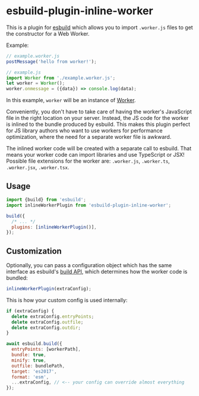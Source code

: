 # esbuild-plugin-inline-worker

This is a plugin for [esbuild](https://esbuild.github.io) which allows you to import `.worker.js` files to get the constructor for a Web Worker.

Example:

```js
// example.worker.js
postMessage('hello from worker!');
```

```js
// example.js
import Worker from './example.worker.js';
let worker = Worker();
worker.onmessage = ({data}) => console.log(data);
```

In this example, `worker` will be an instance of [Worker](https://developer.mozilla.org/en-US/docs/Web/API/Worker).

Conveniently, you don't have to take care of having the worker's JavaScript file in the right location on your server. Instead, the JS code for the worker is inlined to the bundle produced by esbuild. This makes this plugin perfect for JS library authors who want to use workers for performance optimization, where the need for a separate worker file is awkward.

The inlined worker code will be created with a separate call to esbuild. That means your worker code can import libraries and use TypeScript or JSX!
Possible file extensions for the worker are: `.worker.js`, `.worker.ts`, `.worker.jsx`, `.worker.tsx`.

## Usage

```js
import {build} from 'esbuild';
import inlineWorkerPlugin from 'esbuild-plugin-inline-worker';

build({
  /* ... */
  plugins: [inlineWorkerPlugin()],
});
```

## Customization

Optionally, you can pass a configuration object which has the same interface as esbuild's [build API](https://esbuild.github.io/api/#build-api), which determines how the worker code is bundled:

```js
inlineWorkerPlugin(extraConfig);
```

This is how your custom config is used internally:

```js
if (extraConfig) {
  delete extraConfig.entryPoints;
  delete extraConfig.outfile;
  delete extraConfig.outdir;
}

await esbuild.build({
  entryPoints: [workerPath],
  bundle: true,
  minify: true,
  outfile: bundlePath,
  target: 'es2017',
  format: 'esm',
  ...extraConfig, // <-- your config can override almost everything
});
```
